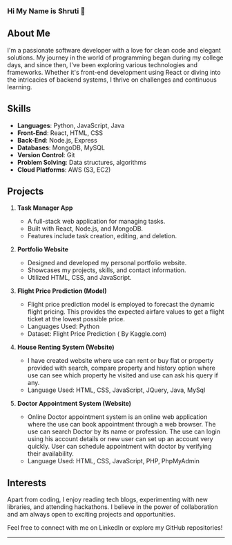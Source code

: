 ### Hi My Name is Shruti 👋

<!--
**shruti3032/shruti3032** is a ✨ _special_ ✨ repository because its `README.md` (this file) appears on your GitHub profile.

Here are some ideas to get you started:

- 🔭 I’m currently working on ...
- 🌱 I’m currently learning ...
- 👯 I’m looking to collaborate on ...
- 🤔 I’m looking for help with ...
- 💬 Ask me about ...
- 📫 How to reach me: ...
- 😄 Pronouns: ...
- ⚡ Fun fact: ...
-->

## About Me
I'm a passionate software developer with a love for clean code and elegant solutions. My journey in the world of programming began during my college days, and since then, I've been exploring various technologies and frameworks. Whether it's front-end development using React or diving into the intricacies of backend systems, I thrive on challenges and continuous learning.

## Skills
- **Languages**: Python, JavaScript, Java
- **Front-End**: React, HTML, CSS
- **Back-End**: Node.js, Express
- **Databases**: MongoDB, MySQL
- **Version Control**: Git
- **Problem Solving**: Data structures, algorithms
- **Cloud Platforms**: AWS (S3, EC2)

## Projects
1. **Task Manager App**
   - A full-stack web application for managing tasks.
   - Built with React, Node.js, and MongoDB.
   - Features include task creation, editing, and deletion.

2. **Portfolio Website**
   - Designed and developed my personal portfolio website.
   - Showcases my projects, skills, and contact information.
   - Utilized HTML, CSS, and JavaScript.
   
3. **Flight Price Prediction (Model)**
   - Flight price prediction model is employed to forecast the dynamic flight pricing. This provides the expected airfare values to get a flight ticket at the lowest possible price.
   - Languages Used: Python
   - Dataset: Flight Price Prediction ( By Kaggle.com)
     
4. **House Renting System (Website)**
   - I have created website where use can rent or buy flat or property provided with search, compare property and history option where use can see which property he visited and use can ask his query if any.
   - Language Used: HTML, CSS, JavaScript, JQuery, Java, MySql
     
5. **Doctor Appointment System (Website)**
   - Online Doctor appointment system is an online web application where the use can book appointment through a web browser. The use can search Doctor by its name or profession. The use can login using his account details or new user can set up an account very quickly. User can schedule appointment with doctor by verifying their availability.
   - Language Used: HTML, CSS, JavaScript, PHP, PhpMyAdmin


## Interests
Apart from coding, I enjoy reading tech blogs, experimenting with new libraries, and attending hackathons. I believe in the power of collaboration and am always open to exciting projects and opportunities.

Feel free to connect with me on LinkedIn or explore my GitHub repositories!

---
